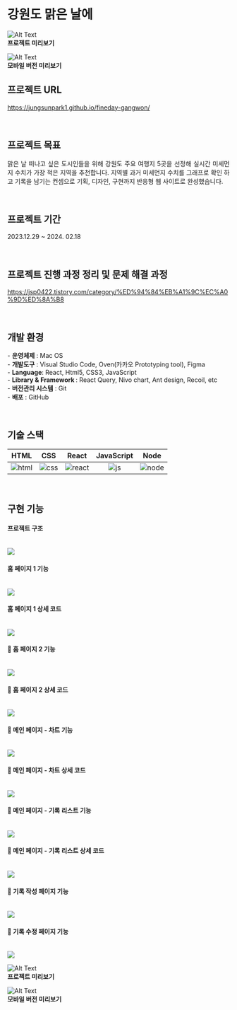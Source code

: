 # 강원도 맑은 날에

![Alt Text](./introduce/new.gif)
<br>
<b>프로젝트 미리보기 </b>

![Alt Text](./introduce/mobile.gif)
<br>
<b>모바일 버전 미리보기</b>

<!-- <p align="center">
  <br>
  <img src="./introduce/fineday-gangwon-main.png">
  <br>
</p> -->

## 프로젝트 URL

https://jungsunpark1.github.io/fineday-gangwon/

<br>

## 프로젝트 목표

<p align="justify">
맑은 날 떠나고 싶은 도시인들을 위해 강원도 주요 여행지 5곳을 선정해 실시간 미세먼지 수치가 가장 적은 지역을 추천합니다. 지역별 과거 미세먼지 수치를 그래프로 확인 하고 기록을 남기는 컨셉으로 기획, 디자인, 구현까지 반응형 웹 사이트로 완성했습니다.</p>

<br>

## 프로젝트 기간

<p align="justify">
2023.12.29 ~ 2024. 02.18
</p>

<br>

## 프로젝트 진행 과정 정리 및 문제 해결 과정

https://jsp0422.tistory.com/category/%ED%94%84%EB%A1%9C%EC%A0%9D%ED%8A%B8

<br>

## 개발 환경

<p align="justify">
  - <b>운영체제</b>	: Mac OS
  <br>
- <b>개발도구</b>	: Visual Studio Code, Oven(카카오 Prototyping tool), Figma
  <br>
- <b>Language</b>: React, Html5, CSS3, JavaScript
  <br>
- <b> Library & Framework </b>: React Query, Nivo chart, Ant design, Recoil, etc 
  <br>  
- <b>버전관리 시스템</b>	: Git
  <br>
- <b>배포</b>	: GitHub
  <br>
</p>

<br>

## 기술 스택

|  HTML   |  CSS   |  React   | JavaScript |  Node   |
| :-----: | :----: | :------: | :--------: | :-----: |
| ![html] | ![css] | ![react] |   ![js]    | ![node] |

<br>

## 구현 기능

#### 프로젝트 구조

 <br>
  <img src="./introduce/slides/structure.png">
  <br>

#### 홈 페이지 1 기능

 <br>
  <img src="./introduce/slides/new1.png">
  <br>

#### 홈 페이지 1 상세 코드

   <br>
  <img src="./introduce/slides/new2.png">
  <br>

#### 📍 홈 페이지 2 기능

   <br>
  <img src="./introduce/slides/slide3.png">
  <br>

#### 📍 홈 페이지 2 상세 코드

   <br>
  <img src="./introduce/slides/slide4.png">
  <br>

#### 📍 메인 페이지 - 차트 기능

   <br>
  <img src="./introduce/slides/slide5.png">
  <br>

#### 📍 메인 페이지 - 차트 상세 코드

   <br>
  <img src="./introduce/slides/slide6.png">
  <br>

#### 📍 메인 페이지 - 기록 리스트 기능

   <br>
  <img src="./introduce/slides/slide7.png">
  <br>

#### 📍 메인 페이지 - 기록 리스트 상세 코드

   <br>
  <img src="./introduce/slides/slide8.png">
  <br>

#### 📍 기록 작성 페이지 기능

   <br>
  <img src="./introduce/slides/new9.png">
  <br>

#### 📍 기록 수정 페이지 기능

   <br>
  <img src="./introduce/slides/slide10.png">
  <br>

![Alt Text](./introduce/new.gif)
<br>
<b>프로젝트 미리보기 </b>

![Alt Text](./introduce/mobile.gif)
<br>
<b>모바일 버전 미리보기</b>

<!--  -->

[js]: ./introduce/icons/javascript.svg
[html]: ./introduce/icons/html.svg
[css]: ./introduce/icons/css.svg
[react]: ./introduce/icons/react.svg
[node]: ./introduce/icons/node.svg
